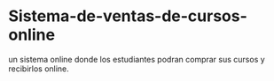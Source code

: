# Sistema-de-ventas-de-cursos-online
un sistema online donde los estudiantes podran comprar sus cursos y recibirlos online.
